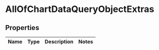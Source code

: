 # AllOfChartDataQueryObjectExtras

## Properties
Name | Type | Description | Notes
------------ | ------------- | ------------- | -------------
